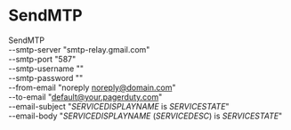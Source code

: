 # SendMTP

SendMTP \
 --smtp-server "smtp-relay.gmail.com" \
 --smtp-port "587" \
 --smtp-username "<username>" \
 --smtp-password "<password>" \
 --from-email "noreply <noreply@domain.com>" \
 --to-email "default@your.pagerduty.com" \
 --email-subject "$SERVICEDISPLAYNAME$ is $SERVICESTATE$" \
 --email-body "$SERVICEDISPLAYNAME$ ($SERVICEDESC$) is $SERVICESTATE$"
